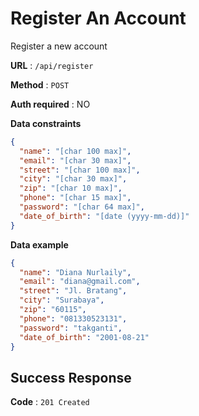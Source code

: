 # Register An Account

Register a new account

**URL** : `/api/register`

**Method** : `POST`

**Auth required** : NO

**Data constraints**
```json
{
  "name": "[char 100 max]",
  "email": "[char 30 max]",
  "street": "[char 100 max]",
  "city": "[char 30 max]",
  "zip": "[char 10 max]",
  "phone": "[char 15 max]",
  "password": "[char 64 max]",
  "date_of_birth": "[date (yyyy-mm-dd)]"
}
```

**Data example**

```json
{
  "name": "Diana Nurlaily",
  "email": "diana@gmail.com",
  "street": "Jl. Bratang",
  "city": "Surabaya",
  "zip": "60115",
  "phone": "081330523131",
  "password": "takganti",
  "date_of_birth": "2001-08-21"
}
```

## Success Response

**Code** : `201 Created`
